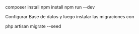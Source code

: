 composer install
npm install 
npm run --dev

Configurar Base de datos y luego instalar las migraciones con

php artisan migrate --seed
